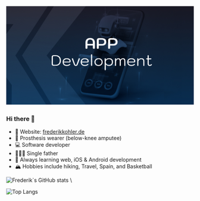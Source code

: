 ## [![FrederikKohler header](https://raw.githubusercontent.com/ChromeSD22159/chromeSD22159/main/assets/GithubBanner.jpg)](https://www.frederikkohler.de)

### Hi there 👋

- 🚨 Website: [frederikkohler.de](https://www.frederikkohler.de)
- 🦿 Prosthesis wearer (below-knee amputee)
- 💻 Software developer
- 👨‍👧‍👦 Single father
- 🌱 Always learning web, iOS & Android development
- 🏔 Hobbies include hiking, Travel, Spain, and Basketball

![Frederik`s GitHub stats](https://github-readme-stats.vercel.app/api/?username=chromesd22159&theme=dracula) \

![Top Langs](https://github-readme-stats.vercel.app/api/top-langs/?username=chromesd22159&layout=compact)

